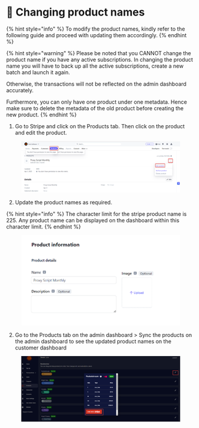 # 💱 Changing product names

{% hint style="info" %}
To modify the product names, kindly refer to the following guide and proceed with updating them accordingly.
{% endhint %}

{% hint style="warning" %}
Please be noted that you CANNOT change the product name if you have any active subscriptions. In changing the product name you will have to back up all the active subscriptions, create a new batch and launch it again.&#x20;

Otherwise, the transactions will not be reflected on the admin dashboard accurately.

Furthermore, you can only have one product under one metadata. Hence make sure to delete the metadata of the old product before creating the new product.
{% endhint %}

1. Go to Stripe and click on the Products tab. Then click on the product and edit the product.

<figure><img src="../.gitbook/assets/a (3).png" alt=""><figcaption></figcaption></figure>

2. Update the product names as required.

{% hint style="info" %}
The character limit for the stripe product name is 225. Any product name can be displayed on the dashboard within this character limit. &#x20;
{% endhint %}

<figure><img src="../.gitbook/assets/2 (7).png" alt=""><figcaption></figcaption></figure>

2. Go to the Products tab on the admin dashboard > Sync the products on the admin dashboard to see the updated product names on the customer dashboard

<figure><img src="../.gitbook/assets/a (1) (2).png" alt=""><figcaption></figcaption></figure>
